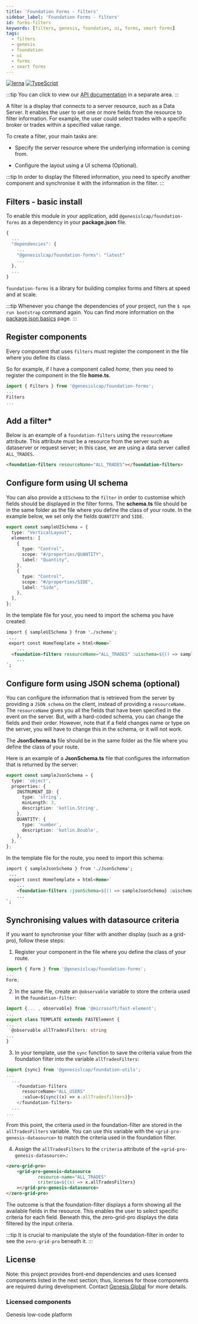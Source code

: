```yaml
---
title: 'Foundation Forms - filters'
sidebar_label: 'Foundation Forms - filters'
id: forms-filters
keywords: [filters, genesis, foundation, ui, forms, smart forms]
tags:
  - filters
  - genesis
  - foundation
  - ui
  - forms
  - smart forms
---
```


[![lerna](https://img.shields.io/badge/maintained%20with-lerna-cc00ff.svg)](https://lerna.js.org/)
[![TypeScript](https://img.shields.io/badge/%3C%2F%3E-TypeScript-%230074c1.svg)](https://www.typescriptlang.org/)

:::tip
You can click to view our [API documentation](./docs/api/index.md) in a separate area.
:::

A filter is a display that connects to a server resource, such as a Data Server. It enables the user to set one or more fields from the resource to filter information. For example, the user could select trades with a specific broker or trades within a specified value range.

To create a filter, your main tasks are:

- Specify the server resource where the underlying information is coming from.

- Configure the layout using a UI schema (Optional).

:::tip
In order to display the filtered information, you need to specify another component and synchronise it with the information in the filter.
:::

## Filters - basic install

To enable this module in your application, add `@genesislcap/foundation-forms` as a dependency in your **package.json** file. 

```javascript
{
  ...
  "dependencies": {
    ...
    "@genesislcap/foundation-forms": "latest"
    ...
  },
  ...
}
```
`foundation-forms` is a library for building complex forms and filters at speed and at scale.

:::tip
Whenever you change the dependencies of your project, run the `$ npm run bootstrap` command again. You can find more information on the [package.json basics](../../../web/basics/package-json-basics/) page.
:::

## Register components

Every component that uses `filters` must register the component in the file where you define its class.

So for example, if I have a component called *home*, then you need to register the component in the file **home.ts**.

```ts
import { Filters } from '@genesislcap/foundation-forms';
...
Filters
...
```

## Add a filter*

Below is an example of a `foundation-filters` using the `resourceName` attribute. This attribute must be a resource from the server such as dataserver or request server; in this case, we are using a data server called `ALL_TRADES`.

```html
<foundation-filters resourceName="ALL_TRADES"></foundation-filters>
```

## Configure form using UI schema

You can also provide a `UISchema` to the `filter` in order to customise which fields should be displayed in the filter forms. The **schema.ts** file should be in the same folder as the file where you define the class of your route. In the example below, we set only the fields `QUANTITY` and `SIDE`.

```ts
export const sampleUISchema = {
  type: "VerticalLayout",
  elements: [
    {
      type: "Control",
      scope: "#/properties/QUANTITY",
      label: "Quantity",
    },
    {
      type: "Control",
      scope: "#/properties/SIDE",
      label: "Side",
    },
  ],
};
```

In the template file for your, you need to import the schema you have created:

```html
import { sampleUISchema } from './schema';
 ...
 export const HomeTemplate = html<Home>`
	...
  <foundation-filters resourceName="ALL_TRADES" :uischema=${() => sampleUISchema}></foundation-filters>
	...
`;
```

## Configure form using JSON schema (optional)

You can configure the information that is retrieved from the server by providing a `JSON schema` on the client, instead of providing a `resourceName`. The `resourceName` gives you all the fields that have been specified in the event on the server. But, with a hard-coded schema, you can change the fields and their order. However, note that if a field changes name or type on the server, you will have to change this in the schema, or it will not work.

The **JsonSchema.ts** file should be in the same folder as the file where you define the class of your route.

Here is an example of a **JsonSchema.ts** file that configures the information that is returned by the server:
```ts
export const sampleJsonSchema = {
  type: 'object',
  properties: {
    INSTRUMENT_ID: {
      type: 'string',
      minLength: 3,
      description: 'kotlin.String',
    },
    QUANTITY: {
      type: 'number',
      description: 'kotlin.Double',
    },
  },
};
```

In the template file for the route, you need to import this schema:

```html
import { sampleJsonSchema } from './JsonSchema';
 ...
 export const HomeTemplate = html<Home>`
	...
 	<foundation-filters :jsonSchema=${() => sampleJsonSchema} :uischema=${() => sampleUISchema}></foundation-filters>
	...
`;
```

## Synchronising values with datasource criteria

If you want to synchronise your filter with another display (such as a grid-pro), follow these steps:

1. Register your component in the file where you define the class of your route. 

```ts
import { Form } from '@genesislcap/foundation-forms';
...
Form;
```

2. In the same file, create an `@observable` variable to store the criteria used in the `foundation-filter`:

```ts {1,5}
import {... , observable} from '@microsoft/fast-element';
...
export class TEMPLATE extends FASTElement {
...
  @observable allTradesFilters: string
...
}
```

3. In your template, use the `sync` function to save the criteria value from the foundation filter into the variable `allTradesFilters`:

```typescript tile="Example 4" {1,4}
import {sync} from '@genesislcap/foundation-utils';
...
  ...
    <foundation-filters
      resourceName="ALL_USERS"
      :value=${sync((x) => x.allTradesfilters)}>
    </foundation-filters>
  ...
...    
```

From this point, the criteria used in the foundation-filter are stored in the `allTradesFilters` variable. You can use this variable with the `<grid-pro-genesis-datasource>` to match the criteria used in the foundation filter. 

4. Assign the `allTradesFilters` to the `criteria` attribute of the `<grid-pro-genesis-datasource>`.:

```html
<zero-grid-pro>
    <grid-pro-genesis-datasource
            resource-name="ALL_TRADES"
            criteria=${(x) => x.allTradesFilters}
    ></grid-pro-genesis-datasource>
</zero-grid-pro>
```

The outcome is that the foundation-filter displays a form showing all the available fields in the resource. This enables the user to select specific criteria for each field. Beneath this, the zero-grid-pro displays the data filtered by the input criteria.

:::tip
It is crucial to manipulate the style of the foundation-filter in order to see the `zero-grid-pro` beneath it.
:::

## License

Note: this project provides front-end dependencies and uses licensed components listed in the next section; thus, licenses for those components are required during development. Contact [Genesis Global](https://genesis.global/contact-us/) for more details.

### Licensed components
Genesis low-code platform
